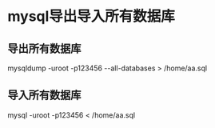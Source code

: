 # mysql导出导入所有数据库



## 导出所有数据库


mysqldump -uroot -p123456 --all-databases > /home/aa.sql

 

## 导入所有数据库

 

mysql -uroot -p123456 < /home/aa.sql